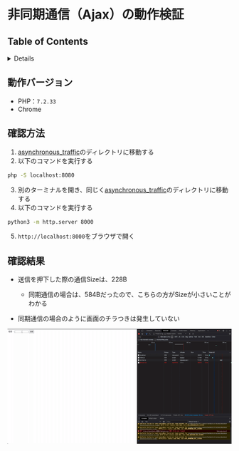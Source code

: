 # 非同期通信（Ajax）の動作検証

## Table of Contents
<!-- START doctoc generated TOC please keep comment here to allow auto update -->
<!-- DON'T EDIT THIS SECTION, INSTEAD RE-RUN doctoc TO UPDATE -->
<details>
<summary>Details</summary>

- [動作バージョン](#%E5%8B%95%E4%BD%9C%E3%83%90%E3%83%BC%E3%82%B8%E3%83%A7%E3%83%B3)
- [確認方法](#%E7%A2%BA%E8%AA%8D%E6%96%B9%E6%B3%95)
- [確認結果](#%E7%A2%BA%E8%AA%8D%E7%B5%90%E6%9E%9C)

</details>
<!-- END doctoc generated TOC please keep comment here to allow auto update -->

## 動作バージョン

- PHP：`7.2.33`
- Chrome

## 確認方法

1. [asynchronous_traffic](../asynchronous_traffic)のディレクトリに移動する
2. 以下のコマンドを実行する

```bash
php -S localhost:8080
```

3. 別のターミナルを開き、同じく[asynchronous_traffic](../asynchronous_traffic)のディレクトリに移動する
4. 以下のコマンドを実行する

```bash
python3 -m http.server 8000
```

5. `http://localhost:8000`をブラウザで開く

## 確認結果

- 送信を押下した際の通信Sizeは、228B
  - 同期通信の場合は、584Bだったので、こちらの方がSizeが小さいことがわかる

- 同期通信の場合のように画面のチラつきは発生していない

![](../../assets/../../../assets/asynchronous_traffic.gif)